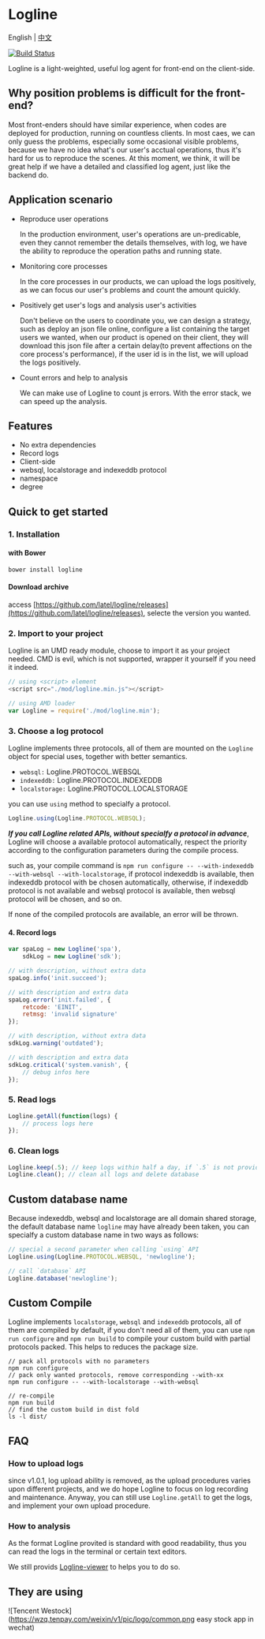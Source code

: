 Logline
=======

English | [中文](https://github.com/latel/logline/blob/master/README.zh_CN.md)

[![Build Status][travis-image]][travis-url]

Logline is a light-weighted, useful log agent for front-end on the client-side.

Why position problems is difficult for the front-end?
---------------------------------------------------
Most front-enders should have similar experience, when codes are deployed for production, running on countless clients. In most caes, we can only guess the problems, especially some occasional visible problems, because we have no idea what's our user's acctual operations, thus it's hard for us to reproduce the scenes. At this moment, we think, it will be great help if we have a detailed and classified log agent, just like the backend do.

Application scenario
-------------------
+ Reproduce user operations

    In the production environment, user's operations are un-predicable, even they
    cannot remember the details themselves, with log, we have the ability to
    reproduce the operation paths and running state.

+ Monitoring core processes

    In the core processes in our products, we can upload the logs positively,
    as we can focus our user's problems and count the amount quickly.

+ Positively get user's logs and analysis user's activities

    Don't believe on the users to coordinate you, we can design a strategy, such as
    deploy an json file online, configure a list containing the target users we
    wanted, when our product is opened on their client, they will download this
    json file after a certain delay(to prevent affections on the core process's
    performance), if the user id is in the list, we will upload the logs positively.

+ Count errors and help to analysis

    We can make use of Logline to count js errors. With the error stack, we can speed
    up the analysis.

Features
-------

+ No extra dependencies
+ Record logs
+ Client-side
+ websql, localstorage and indexeddb protocol
+ namespace
+ degree

Quick to get started
-------------------

### 1. Installation

#### with Bower

``` shell
bower install logline
```

#### Download archive
access [https://github.com/latel/logline/releases](https://github.com/latel/logline/releases), selecte the version you wanted.

### 2. Import to your project
Logline is an UMD ready module, choose to import it as your project needed.
CMD is evil, which is not supported, wrapper it yourself if you need it indeed.

``` javascript
// using <script> element
<script src="./mod/logline.min.js"></script>

// using AMD loader
var Logline = require('./mod/logline.min');
```
### 3. Choose a log protocol
Logline implements three protocols, all of them are mounted on the `Logline` object for special uses, together with better semantics.

+ `websql:` Logline.PROTOCOL.WEBSQL
+ `indexeddb:` Logline.PROTOCOL.INDEXEDDB
+ `localstorage:` Logline.PROTOCOL.LOCALSTORAGE

you can use `using` method to specialfy a protocol.

``` javascript
Logline.using(Logline.PROTOCOL.WEBSQL);
```

***If you call Logline related APIs, without specialfy a protocol in advance***, Logline will choose a available protocol automatically, respect the priority according to the configuration parameters during the compile process.

such as, your compile command is `npm run configure -- --with-indexeddb --with-websql --with-localstorage`,
if protocol indexeddb is available, then indexeddb protocol with be chosen automatically,
otherwise, if indexeddb protocol is not available and websql protocol is available, then websql protocol will be chosen, and so on.

If none of the compiled protocols are available, an error will be thrown.

#### 4. Record logs
``` javascript
var spaLog = new Logline('spa'),
    sdkLog = new Logline('sdk');

// with description, without extra data
spaLog.info('init.succeed');

// with description and extra data
spaLog.error('init.failed', {
	retcode: 'EINIT',
	retmsg: 'invalid signature'
});

// with description, without extra data
sdkLog.warning('outdated');

// with description and extra data
sdkLog.critical('system.vanish', {
    // debug infos here
});
```

### 5. Read logs
``` javascript
Logline.getAll(function(logs) {
    // process logs here
});
```

### 6. Clean logs
``` javascript
Logline.keep(.5); // keep logs within half a day, if `.5` is not provided, will clean up all logs
Logline.clean(); // clean all logs and delete database
```

Custom database name
-------------------
Because indexeddb, websql and localstorage are all domain shared storage, the default database name `logline` may have already been taken, you can specialfy a custom database name in two ways as follows:

``` javascript
// special a second parameter when calling `using` API
Logline.using(Logline.PROTOCOL.WEBSQL, 'newlogline');

// call `database` API
Logline.database('newlogline');
```

Custom Compile
--------------
Logline implements `localstorage`, `websql` and `indexeddb` protocols, all of them are compiled by default, if you don't need all of them, you can use `npm run configure` and `npm run build` to compile your custom build with partial protocols packed. This helps to reduces the package size.

``` shell
// pack all protocols with no parameters
npm run configure
// pack only wanted protocols, remove corresponding --with-xx
npm run configure -- --with-localstorage --with-websql

// re-compile
npm run build
// find the custom build in dist fold
ls -l dist/
```

FAQ
---

### How to upload logs
since v1.0.1, log upload ability is removed, as the upload procedures varies upon different projects, and we do hope Logline to focus on log recording and maintenance. Anyway, you can still use `Logline.getAll` to get the logs, and implement your own upload procedure.

### How to analysis
As the format Logline provited is standard with good readability, thus you can read the logs in the terminal or certain text editors.

We still provids [Logline-viewer] to helps you to do so.

They are using
-------------
![Tencent Westock](https://wzq.tenpay.com/weixin/v1/pic/logo/common.png easy stock app in wechat)



[travis-image]: https://api.travis-ci.org/latel/logline.svg
[travis-url]: https://travis-ci.org/latel/logline
[logline-viewer]: https://github.com/latel/logline-viewer
[logline-uploader]: https://github.com/latel/logline-uploader
